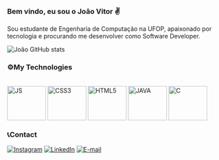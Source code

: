 ### Bem vindo, eu sou o João Vitor ✌️

    
 Sou estudante de Engenharia de Computação na UFOP, apaixonado por tecnologia e procurando me desenvolver como Software Developer.


![João GitHub stats](https://github-readme-stats.vercel.app/api?username=joaovitorshenriques&show_icons=true&theme=merko)

### ⚙️My Technologies
<div style="display: inline_block"><br/>
<img align="center" alt= "JS" height="80" width="90" src="https://cdn.jsdelivr.net/gh/devicons/devicon/icons/javascript/javascript-original.svg"/>
<img align="center" alt= "CSS3" height="80" width="90" src="https://cdn.jsdelivr.net/gh/devicons/devicon/icons/css3/css3-original.svg">
<img align="center" alt= "HTML5" height="80" width="90" src="https://cdn.jsdelivr.net/gh/devicons/devicon/icons/html5/html5-original.svg">
<img align="center" alt= "JAVA" height="80" width="90" src="https://cdn.jsdelivr.net/gh/devicons/devicon/icons/java/java-original.svg">
<img align="center" alt= "C" height="80" width="90" src="https://cdn.jsdelivr.net/gh/devicons/devicon/icons/c/c-original.svg">
</div>

### 📞Contact
[![Instagram](https://img.shields.io/badge/Instagram-E4405F?style=for-the-badge&logo=instagram&logoColor=white)](https://www.instagram.com/joaov.henriques/)
[![LinkedIn](https://img.shields.io/badge/LinkedIn-0077B5?style=for-the-badge&logo=linkedin&logoColor=white)](https://www.linkedin.com/in/joão-vitor-soares-henriques-116b39285/)
[![E-mail](https://img.shields.io/badge/Gmail-D14836?style=for-the-badge&logo=gmail&logoColor=white)](joaovitorshenriques@gmail.com)


